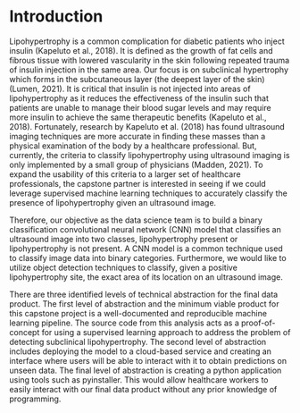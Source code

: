 Introduction
=======================

Lipohypertrophy is a common complication for diabetic patients who inject insulin (Kapeluto et al., 2018). It is defined as the growth of fat cells and fibrous tissue with lowered vascularity in the skin following repeated trauma of insulin injection in the same area. Our focus is on subclinical hypertrophy which forms in the subcutaneous layer (the deepest layer of the skin) (Lumen, 2021). It is critical that insulin is not injected into areas of lipohypertrophy as it reduces the effectiveness of the insulin such that patients are unable to manage their blood sugar levels and may require more insulin to achieve the same therapeutic benefits (Kapeluto et al., 2018). Fortunately, research by Kapeluto et al. (2018) has found ultrasound imaging techniques are more accurate in finding these masses than a physical examination of the body by a healthcare professional. But, currently, the criteria to classify lipohypertrophy using ultrasound imaging is only implemented by a small group of physicians (Madden, 2021). To expand the usability of this criteria to a larger set of healthcare professionals, the capstone partner is interested in seeing if we could leverage supervised machine learning techniques to accurately classify the presence of lipohypertrophy given an ultrasound image. 

Therefore, our objective as the data science team is to build a binary classification convolutional neural network (CNN) model that classifies an ultrasound image into two classes, lipohypertrophy present or lipohypertrophy is not present. A CNN model is a common technique used to classify image data into binary categories. Furthermore, we would like to utilize object detection techniques to classify, given a positive lipohypertrophy site, the exact area of its location on an ultrasound image.


There are three identified levels of technical abstraction for the final data product. The first level of abstraction and the minimum viable product for this capstone project is a well-documented and reproducible machine learning pipeline. The source code from this analysis acts as a proof-of-concept for using a supervised learning approach to address the problem of detecting subclinical lipohypertrophy. The second level of abstraction includes deploying the model to a cloud-based service and creating an interface where users will be able to interact with it to obtain predictions on unseen data. The final level of abstraction is creating a python application using tools such as pyinstaller. This would allow healthcare workers to easily interact with our final data product without any prior knowledge of programming. 